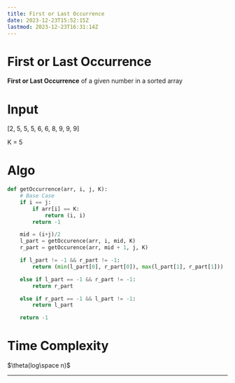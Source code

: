 ```yaml
---
title: First or Last Occurrence
date: 2023-12-23T15:52:15Z
lastmod: 2023-12-23T16:31:14Z
---
```


# First or Last Occurrence

**First or Last Occurrence** of a given number in a sorted array

# Input

[2, 5, 5, 5, 6, 6, 8, 9, 9, 9]

K = 5

# Algo

```python
def getOccurrence(arr, i, j, K):
	# Base Case
	if i == j:
		if arr[i] == K:
			return (i, i)
		return -1

	mid = (i+j)/2
	l_part = getOccurence(arr, i, mid, K)
	r_part = getOccurence(arr, mid + 1, j, K)

	if l_part != -1 && r_part != -1:
		return (min(l_part[0], r_part[0]), max(l_part[1], r_part[1]))

	else if l_part == -1 && r_part != -1:
		return r_part

	else if r_part == -1 && l_part != -1:
		return l_part

	return -1
```

# Time Complexity

$\theta(log\space n)$

---
